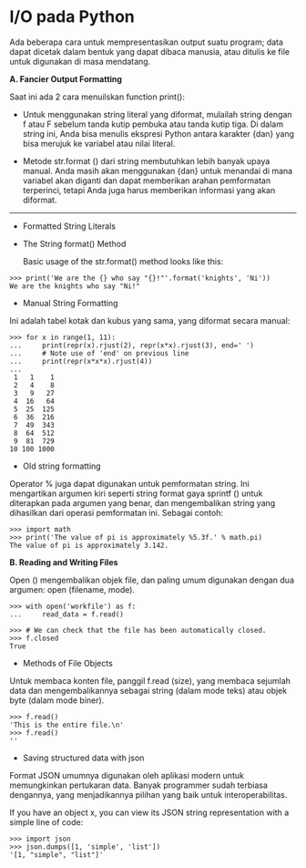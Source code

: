 # **I/O pada Python**

Ada beberapa cara untuk mempresentasikan output suatu program; data dapat dicetak dalam bentuk yang dapat dibaca manusia, atau ditulis ke file untuk digunakan di masa mendatang.

**A.  Fancier Output Formatting**

Saat ini ada 2 cara menuilskan function print():

+ Untuk menggunakan string literal yang diformat, mulailah string dengan f atau F sebelum tanda kutip pembuka atau tanda kutip tiga. Di dalam string ini, Anda bisa menulis ekspresi Python antara karakter {dan} yang bisa merujuk ke variabel atau nilai literal.

+ Metode str.format () dari string membutuhkan lebih banyak upaya manual. Anda masih akan menggunakan {dan} untuk menandai di mana variabel akan diganti dan dapat memberikan arahan pemformatan terperinci, tetapi Anda juga harus memberikan informasi yang akan diformat.

---

- Formatted String Literals   

- The String format() Method

    Basic usage of the str.format() method looks like this:


```
>>> print('We are the {} who say "{}!"'.format('knights', 'Ni'))
We are the knights who say "Ni!"
```

- Manual String Formatting

Ini adalah tabel kotak dan kubus yang sama, yang diformat secara manual:

```
>>> for x in range(1, 11):
...     print(repr(x).rjust(2), repr(x*x).rjust(3), end=' ')
...     # Note use of 'end' on previous line
...     print(repr(x*x*x).rjust(4))
...
 1   1    1
 2   4    8
 3   9   27
 4  16   64
 5  25  125
 6  36  216
 7  49  343
 8  64  512
 9  81  729
10 100 1000
```


- Old string formatting

Operator % juga dapat digunakan untuk pemformatan string. Ini mengartikan argumen kiri seperti string format gaya sprintf () untuk diterapkan pada argumen yang benar, dan mengembalikan string yang dihasilkan dari operasi pemformatan ini. Sebagai contoh:

```
>>> import math
>>> print('The value of pi is approximately %5.3f.' % math.pi)
The value of pi is approximately 3.142.
```

**B. Reading and Writing Files**


Open () mengembalikan objek file, dan paling umum digunakan dengan dua argumen: open (filename, mode).
```
>>> with open('workfile') as f:
...     read_data = f.read()

>>> # We can check that the file has been automatically closed.
>>> f.closed
True
```

- Methods of File Objects

Untuk membaca konten file, panggil f.read (size), yang membaca sejumlah data dan mengembalikannya sebagai string (dalam mode teks) atau objek byte (dalam mode biner).
```
>>> f.read()
'This is the entire file.\n'
>>> f.read()
''
```


- Saving structured data with json

Format JSON umumnya digunakan oleh aplikasi modern untuk memungkinkan pertukaran data. Banyak programmer sudah terbiasa dengannya, yang menjadikannya pilihan yang baik untuk interoperabilitas.

If you have an object x, you can view its JSON string representation with a simple line of code:
```
>>> import json
>>> json.dumps([1, 'simple', 'list'])
'[1, "simple", "list"]'

```



